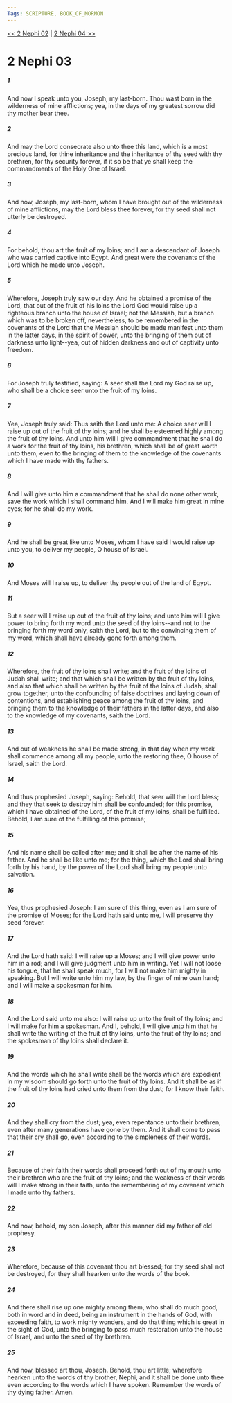 ```yaml
---
Tags: SCRIPTURE, BOOK_OF_MORMON
---
```


[<< 2 Nephi 02](BOOK_OF_MORMON/02_2_Nephi/2_Nephi_02.md) | [2 Nephi 04 >>](BOOK_OF_MORMON/02_2_Nephi/2_Nephi_04.md)

# 2 Nephi 03

##### 1
 And now I speak unto you, Joseph, my last-born. Thou wast born in the wilderness of mine afflictions; yea, in the days of my greatest sorrow did thy mother bear thee.
##### 2
 And may the Lord consecrate also unto thee this land, which is a most precious land, for thine inheritance and the inheritance of thy seed with thy brethren, for thy security forever, if it so be that ye shall keep the commandments of the Holy One of Israel.
##### 3
 And now, Joseph, my last-born, whom I have brought out of the wilderness of mine afflictions, may the Lord bless thee forever, for thy seed shall not utterly be destroyed.
##### 4
 For behold, thou art the fruit of my loins; and I am a descendant of Joseph who was carried captive into Egypt. And great were the covenants of the Lord which he made unto Joseph.
##### 5
 Wherefore, Joseph truly saw our day. And he obtained a promise of the Lord, that out of the fruit of his loins the Lord God would raise up a righteous branch unto the house of Israel; not the Messiah, but a branch which was to be broken off, nevertheless, to be remembered in the covenants of the Lord that the Messiah should be made manifest unto them in the latter days, in the spirit of power, unto the bringing of them out of darkness unto light--yea, out of hidden darkness and out of captivity unto freedom.
##### 6
 For Joseph truly testified, saying: A seer shall the Lord my God raise up, who shall be a choice seer unto the fruit of my loins.
##### 7
 Yea, Joseph truly said: Thus saith the Lord unto me: A choice seer will I raise up out of the fruit of thy loins; and he shall be esteemed highly among the fruit of thy loins. And unto him will I give commandment that he shall do a work for the fruit of thy loins, his brethren, which shall be of great worth unto them, even to the bringing of them to the knowledge of the covenants which I have made with thy fathers.
##### 8
 And I will give unto him a commandment that he shall do none other work, save the work which I shall command him. And I will make him great in mine eyes; for he shall do my work.
##### 9
 And he shall be great like unto Moses, whom I have said I would raise up unto you, to deliver my people, O house of Israel.
##### 10
 And Moses will I raise up, to deliver thy people out of the land of Egypt.
##### 11
 But a seer will I raise up out of the fruit of thy loins; and unto him will I give power to bring forth my word unto the seed of thy loins--and not to the bringing forth my word only, saith the Lord, but to the convincing them of my word, which shall have already gone forth among them.
##### 12
 Wherefore, the fruit of thy loins shall write; and the fruit of the loins of Judah shall write; and that which shall be written by the fruit of thy loins, and also that which shall be written by the fruit of the loins of Judah, shall grow together, unto the confounding of false doctrines and laying down of contentions, and establishing peace among the fruit of thy loins, and bringing them to the knowledge of their fathers in the latter days, and also to the knowledge of my covenants, saith the Lord.
##### 13
 And out of weakness he shall be made strong, in that day when my work shall commence among all my people, unto the restoring thee, O house of Israel, saith the Lord.
##### 14
 And thus prophesied Joseph, saying: Behold, that seer will the Lord bless; and they that seek to destroy him shall be confounded; for this promise, which I have obtained of the Lord, of the fruit of my loins, shall be fulfilled. Behold, I am sure of the fulfilling of this promise;
##### 15
 And his name shall be called after me; and it shall be after the name of his father. And he shall be like unto me; for the thing, which the Lord shall bring forth by his hand, by the power of the Lord shall bring my people unto salvation.
##### 16
 Yea, thus prophesied Joseph: I am sure of this thing, even as I am sure of the promise of Moses; for the Lord hath said unto me, I will preserve thy seed forever.
##### 17
 And the Lord hath said: I will raise up a Moses; and I will give power unto him in a rod; and I will give judgment unto him in writing. Yet I will not loose his tongue, that he shall speak much, for I will not make him mighty in speaking. But I will write unto him my law, by the finger of mine own hand; and I will make a spokesman for him.
##### 18
 And the Lord said unto me also: I will raise up unto the fruit of thy loins; and I will make for him a spokesman. And I, behold, I will give unto him that he shall write the writing of the fruit of thy loins, unto the fruit of thy loins; and the spokesman of thy loins shall declare it.
##### 19
 And the words which he shall write shall be the words which are expedient in my wisdom should go forth unto the fruit of thy loins. And it shall be as if the fruit of thy loins had cried unto them from the dust; for I know their faith.
##### 20
 And they shall cry from the dust; yea, even repentance unto their brethren, even after many generations have gone by them. And it shall come to pass that their cry shall go, even according to the simpleness of their words.
##### 21
 Because of their faith their words shall proceed forth out of my mouth unto their brethren who are the fruit of thy loins; and the weakness of their words will I make strong in their faith, unto the remembering of my covenant which I made unto thy fathers.
##### 22
 And now, behold, my son Joseph, after this manner did my father of old prophesy.
##### 23
 Wherefore, because of this covenant thou art blessed; for thy seed shall not be destroyed, for they shall hearken unto the words of the book.
##### 24
 And there shall rise up one mighty among them, who shall do much good, both in word and in deed, being an instrument in the hands of God, with exceeding faith, to work mighty wonders, and do that thing which is great in the sight of God, unto the bringing to pass much restoration unto the house of Israel, and unto the seed of thy brethren.
##### 25
 And now, blessed art thou, Joseph. Behold, thou art little; wherefore hearken unto the words of thy brother, Nephi, and it shall be done unto thee even according to the words which I have spoken. Remember the words of thy dying father. Amen.
